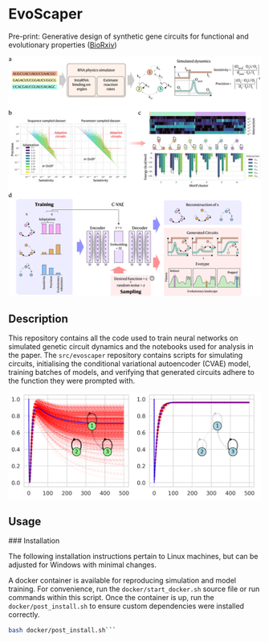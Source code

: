 # EvoScaper

Pre-print: Generative design of synthetic gene circuits for functional and evolutionary properties ([BioRxiv](https://www.biorxiv.org/content/10.1101/2025.09.26.678595v1))

![Project overview](assets/cvae_figure1.jpg)

## Description

This repository contains all the code used to train neural networks on simulated genetic circuit dynamics and the notebooks used for analysis in the paper. The `src/evoscaper` repository contains scripts for simulating circuits, initialising the conditional variational autoencoder (CVAE) model, training batches of models, and verifying that generated circuits adhere to the function they were prompted with. 

![Ruggedness of two adaptable RNA circuits](assets/ys_sample.png)

## Usage

### Installation

The following installation instructions pertain to Linux machines, but can be adjusted for Windows with minimal changes.

A docker container is available for reproducing simulation and model training. For convenience, run the `docker/start_docker.sh` source file or run commands within this script. Once the container is up, run the `docker/post_install.sh` to ensure custom dependencies were installed correctly.

```bash docker/start_docker.sh
bash docker/post_install.sh```


